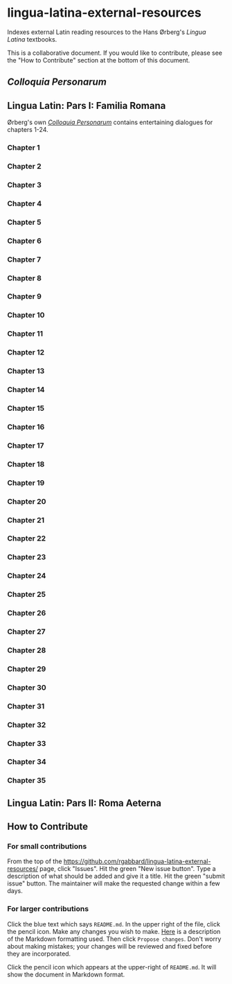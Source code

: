 # lingua-latina-external-resources

Indexes external Latin reading resources to the Hans Ørberg's _Lingua Latina_ textbooks.

This is a collaborative document.  If you would like to contribute, please see the "How to Contribute" section at the bottom of this document.

## _Colloquia Personarum_


## Lingua Latin: Pars I: Familia Romana

Ørberg's own [_Colloquia Personarum_](https://www.hackettpublishing.com/lingua-latina-per-se-illustrata-series/lingua-latina-colloquia-personarum) contains entertaining dialogues for chapters 1-24.

### Chapter 1
### Chapter 2
### Chapter 3
### Chapter 4
### Chapter 5
### Chapter 6
### Chapter 7
### Chapter 8
### Chapter 9
### Chapter 10
### Chapter 11
### Chapter 12
### Chapter 13
### Chapter 14
### Chapter 15
### Chapter 16
### Chapter 17
### Chapter 18
### Chapter 19
### Chapter 20
### Chapter 21
### Chapter 22
### Chapter 23
### Chapter 24
### Chapter 25
### Chapter 26
### Chapter 27
### Chapter 28
### Chapter 29
### Chapter 30
### Chapter 31
### Chapter 32
### Chapter 33
### Chapter 34
### Chapter 35


## Lingua Latin: Pars II: Roma Aeterna

## How to Contribute

### For small contributions

From the top of the https://github.com/rgabbard/lingua-latina-external-resources/ page, click "Issues". Hit the green "New issue button". Type a description of what should be added and give it a title.  Hit the green "submit issue" button.  The maintainer will make the requested change within a few days.

### For larger contributions

Click the blue text which says `README.md`.  In the upper right of the file, click the pencil icon.  Make any changes you wish to make. [Here](https://guides.github.com/features/mastering-markdown/) is a description of the Markdown formatting used. Then click `Propose changes`.  Don't worry about making mistakes; your changes will be reviewed and fixed before they are incorporated.

Click the pencil icon which appears at the upper-right of `README.md`. It will show the document in Markdown format.
